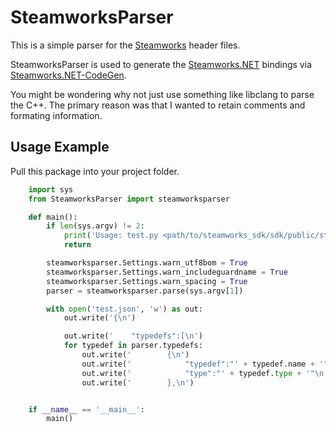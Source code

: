 # SteamworksParser

This is a simple parser for the [Steamworks](https://partner.steamgames.com/) header files.

SteamworksParser is used to generate the [Steamworks.NET](https://github.com/rlabrecque/Steamworks.NET) bindings via [Steamworks.NET-CodeGen](https://github.com/rlabrecque/Steamworks.NET-CodeGen).

You might be wondering why not just use something like libclang to parse the C++. The primary reason was that I wanted to retain comments and formating information.

## Usage Example

Pull this package into your project folder.

```python
    import sys
    from SteamworksParser import steamworksparser

    def main():
        if len(sys.argv) != 2:
            print('Usage: test.py <path/to/steamworks_sdk/sdk/public/steam/>')
            return

        steamworksparser.Settings.warn_utf8bom = True
        steamworksparser.Settings.warn_includeguardname = True
        steamworksparser.Settings.warn_spacing = True
        parser = steamworksparser.parse(sys.argv[1])

        with open('test.json', 'w') as out:
            out.write('{\n')

            out.write('    "typedefs":[\n')
            for typedef in parser.typedefs:
                out.write('        {\n')
                out.write('            "typedef":"' + typedef.name + '",\n')
                out.write('            "type":"' + typedef.type + '"\n')
                out.write('        },\n')


    if __name__ == '__main__':
        main()
```
